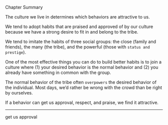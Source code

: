 Chapter Summary

The culture we live in determines which behaviors are attractive
to us.

We tend to adopt habits that are praised and approved of by our
culture because we have a strong desire to fit in and belong to the
tribe.

We tend to imitate the habits of three social groups: the close
(family and friends), the many (the tribe), and the powerful
(those with `status and prestige`).

One of the most effective things you can do to build better habits
is to join a culture where (1) your desired behavior is the normal
behavior and (2) you already have something in common with the
group.

The normal behavior of the tribe often `overpowers` the desired
behavior of the individual. Most days, we’d rather be wrong with
the crowd than be right by ourselves.

If a behavior can get us approval, respect, and praise, we find it
attractive.

----
get us approval